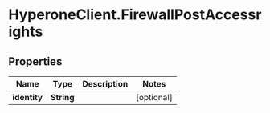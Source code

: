 # HyperoneClient.FirewallPostAccessrights

## Properties

Name | Type | Description | Notes
------------ | ------------- | ------------- | -------------
**identity** | **String** |  | [optional] 


